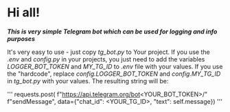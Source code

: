 # Hi all!
***This is very simple Telegram bot which can be used for logging and info purposes***

It's very easy to use - just copy _tg_bot.py_ to Your project.
If you use the _.env_ and _config.py_ in your projects, 
you just need to add the variables _LOGGER_BOT_TOKEN_ and _MY_TG_ID_
to _.env_ file with your values.
If you use the "hardcode", replace _config.LOGGER_BOT_TOKEN_ and
_config.MY_TG_ID_ in _tg_bot.py_ with your values. 
The resulting string will be:

'''
requests.post(
            f"https://api.telegram.org/bot<YOUR_BOT_TOKEN>/"
            f"sendMessage",
            data={"chat_id": <YOUR_TG_ID>,
                  "text": self.message})
'''


